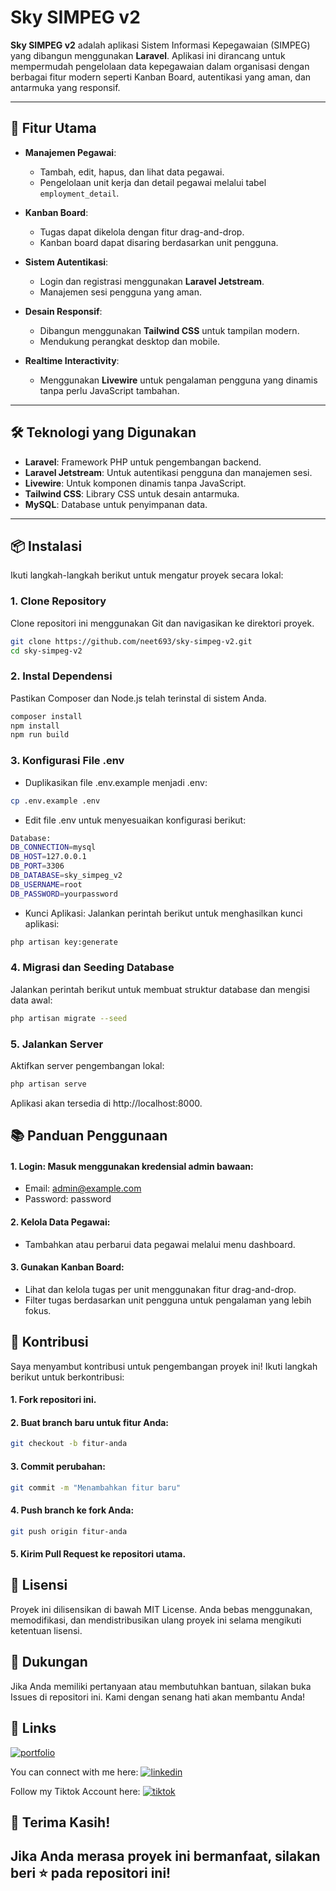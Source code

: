 # Sky SIMPEG v2

**Sky SIMPEG v2** adalah aplikasi Sistem Informasi Kepegawaian (SIMPEG) yang dibangun menggunakan **Laravel**. Aplikasi ini dirancang untuk mempermudah pengelolaan data kepegawaian dalam organisasi dengan berbagai fitur modern seperti Kanban Board, autentikasi yang aman, dan antarmuka yang responsif.

---

## 🎯 Fitur Utama

- **Manajemen Pegawai**:
  - Tambah, edit, hapus, dan lihat data pegawai.
  - Pengelolaan unit kerja dan detail pegawai melalui tabel `employment_detail`.

- **Kanban Board**:
  - Tugas dapat dikelola dengan fitur drag-and-drop.
  - Kanban board dapat disaring berdasarkan unit pengguna.

- **Sistem Autentikasi**:
  - Login dan registrasi menggunakan **Laravel Jetstream**.
  - Manajemen sesi pengguna yang aman.

- **Desain Responsif**:
  - Dibangun menggunakan **Tailwind CSS** untuk tampilan modern.
  - Mendukung perangkat desktop dan mobile.

- **Realtime Interactivity**:
  - Menggunakan **Livewire** untuk pengalaman pengguna yang dinamis tanpa perlu JavaScript tambahan.

---

## 🛠️ Teknologi yang Digunakan

- **Laravel**: Framework PHP untuk pengembangan backend.
- **Laravel Jetstream**: Untuk autentikasi pengguna dan manajemen sesi.
- **Livewire**: Untuk komponen dinamis tanpa JavaScript.
- **Tailwind CSS**: Library CSS untuk desain antarmuka.
- **MySQL**: Database untuk penyimpanan data.

---

## 📦 Instalasi

Ikuti langkah-langkah berikut untuk mengatur proyek secara lokal:

### 1. Clone Repository
Clone repositori ini menggunakan Git dan navigasikan ke direktori proyek.
```bash
git clone https://github.com/neet693/sky-simpeg-v2.git
cd sky-simpeg-v2
```

### 2. Instal Dependensi
Pastikan Composer dan Node.js telah terinstal di sistem Anda.

```bash
composer install
npm install
npm run build
```

### 3. Konfigurasi File .env
- Duplikasikan file .env.example menjadi .env:

```bash
cp .env.example .env
```
- Edit file .env untuk menyesuaikan konfigurasi berikut:
```bash
Database:
DB_CONNECTION=mysql
DB_HOST=127.0.0.1
DB_PORT=3306
DB_DATABASE=sky_simpeg_v2
DB_USERNAME=root
DB_PASSWORD=yourpassword
```
- Kunci Aplikasi: Jalankan perintah berikut untuk menghasilkan kunci aplikasi:
```bash
php artisan key:generate
```

### 4. Migrasi dan Seeding Database
Jalankan perintah berikut untuk membuat struktur database dan mengisi data awal:

```bash
php artisan migrate --seed
```

### 5. Jalankan Server
Aktifkan server pengembangan lokal:

```bash
php artisan serve
```
Aplikasi akan tersedia di http://localhost:8000.

## 📚 Panduan Penggunaan
#### 1. Login: Masuk menggunakan kredensial admin bawaan:
- Email: admin@example.com
- Password: password
#### 2. Kelola Data Pegawai:
- Tambahkan atau perbarui data pegawai melalui menu dashboard.
#### 3. Gunakan Kanban Board:
- Lihat dan kelola tugas per unit menggunakan fitur drag-and-drop.
- Filter tugas berdasarkan unit pengguna untuk pengalaman yang lebih fokus.

## 🤝 Kontribusi
Saya menyambut kontribusi untuk pengembangan proyek ini! Ikuti langkah berikut untuk berkontribusi:

#### 1. Fork repositori ini.
#### 2. Buat branch baru untuk fitur Anda:
```bash
git checkout -b fitur-anda
```
#### 3. Commit perubahan:
```bash
git commit -m "Menambahkan fitur baru"
```
#### 4. Push branch ke fork Anda:
```bash
git push origin fitur-anda
```
#### 5. Kirim Pull Request ke repositori utama.

## 📄 Lisensi
Proyek ini dilisensikan di bawah MIT License. Anda bebas menggunakan, memodifikasi, dan mendistribusikan ulang proyek ini selama mengikuti ketentuan lisensi.

## 💬 Dukungan
Jika Anda memiliki pertanyaan atau membutuhkan bantuan, silakan buka Issues di repositori ini. Kami dengan senang hati akan membantu Anda!

## 🔗 Links
[![portfolio](https://img.shields.io/badge/my_portfolio-red?style=for-the-badge&logo=ko-fi&logoColor=white)](https://davegpakpahan.netlify.app/)

You can connect with me here:
 [![linkedin](https://img.shields.io/badge/linkedin-0A66C2?style=for-the-badge&logo=linkedin&logoColor=white)](https://www.linkedin.com/in/dave-guardyan-pakpahan/)

Follow my Tiktok Account here:
[![tiktok](https://img.shields.io/badge/tiktok-black?style=for-the-badge&logo=tiktok&logoColor=white)](https://www.tiktok.com/@dg.unlimited)

## 🌟 Terima Kasih!
Jika Anda merasa proyek ini bermanfaat, silakan beri ⭐ pada repositori ini!
---
